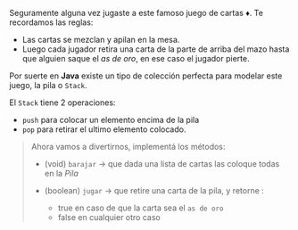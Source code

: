 Seguramente alguna vez jugaste a este famoso juego de cartas :diamonds:. Te recordamos las reglas:

* Las cartas se mezclan y apilan en la mesa.
* Luego cada jugador retira una carta de la parte de arriba del mazo hasta que alguien saque el _as de oro_, en ese caso el jugador pierte.

Por suerte en **Java** existe un tipo de colección perfecta para modelar este juego, la pila o `Stack`.

El `Stack` tiene 2 operaciones:

* `push` para colocar un elemento encima de la pila
* `pop` para retirar el ultimo elemento colocado.

> Ahora vamos a divertirnos, implementá los métodos:
>
> * (void) `barajar` -> que dada una lista de cartas las coloque todas en la _Pila_ 
>
>* (boolean) `jugar` -> que retire una carta de la pila, y retorne :
>   * true en caso de que la carta sea el `as de oro`
>   * false en cualquier otro caso

